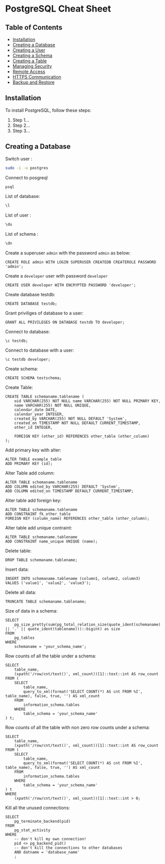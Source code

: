 # PostgreSQL Cheat Sheet

## Table of Contents

- [Installation](#installation)
- [Creating a Database](#creating-a-database)
- [Creating a User](#creating-a-user)
- [Creating a Schema](#creating-a-schema)
- [Creating a Table](#creating-a-table)
- [Managing Security](#managing-security)
- [Remote Access](#remote-access)
- [HTTPS Communication](#https-communication)
- [Backup and Restore](#backup-and-restore)

## Installation

To install PostgreSQL, follow these steps:

1. Step 1...
2. Step 2...
3. Step 3...

## Creating a Database

Switch user :

```bash
sudo -i -u postgres
```

Connect to posgreql

```bash
psql
```

List of database:

```bash
\l
```

List of user :

```bash
\du
```


List of schema :

```bash
\dn
```

Create a superuser `admin` with the password `admin` as below:

```postgresql
CREATE ROLE admin WITH LOGIN SUPERUSER CREATEDB CREATEROLE PASSWORD 'admin';
```

Create a `developer` user with password `developer`

```postgresql
CREATE USER developer WITH ENCRYPTED PASSWORD 'developer';
```

Create database testdb:

```postgresql
CREATE DATABASE testdb;
```

Grant priviliges of database to a user:

```postgresql
GRANT ALL PRIVILEGES ON DATABASE testdb TO developer;
```

Connect to database:

```postgresql
\c testdb;
```

Connect to database with a user:

```postgresql
\c testdb developer;
```

Create schema:

```postgresql
CREATE SCHEMA testschema;
```

Create Table:

```postgresql
CREATE TABLE schemaname.tablename (
    oid VARCHAR(255) NOT NULL name VARCHAR(255) NOT NULL PRIMARY KEY,
    name VARCHAR(255) NOT NULL UNIQUE,
    calendar_date DATE,
    calendar_year INTEGER,
    created_by VARCHAR(255) NOT NULL DEFAULT 'System',
    created_on TIMESTAMP NOT NULL DEFAULT CURRENT_TIMESTAMP,
    other_id INTEGER,
    
    FOREIGN KEY (other_id) REFERENCES other_table (other_column)
);
```

Add primary key with alter:

```postgresql
ALTER TABLE example_table
ADD PRIMARY KEY (id);
```

Alter Table add column:

```postgresql
ALTER TABLE schemaname.tablename
ADD COLUMN edited_by VARCHAR(255) DEFAULT 'System',
ADD COLUMN edited_on TIMESTAMP DEFAULT CURRENT_TIMESTAMP;
```

Alter table add foreign key:

```postgresql
ALTER TABLE schemaname.tablename
ADD CONSTRAINT fk_other_table
FOREIGN KEY (column_name) REFERENCES other_table (other_column);
```

Alter table add unique contraint:

```postgresql
ALTER TABLE schemaname.tablename
ADD CONSTRAINT name_unique UNIQUE (name);
```

Delete table:

```postgresql
DROP TABLE schemaname.tablename;
```

Insert data:

```postgresql
INSERT INTO schemaname.tablename (column1, column2, column3)
VALUES ('value1', 'value2', 'value3');
```

Delete all data:

```postgresql
TRUNCATE TABLE schemaname.tablename;
```

Size of data in a schema:

```postgresql
SELECT 
    pg_size_pretty(sum(pg_total_relation_size(quote_ident(schemaname) || '.' || quote_ident(tablename)))::bigint) as size
FROM 
    pg_tables
WHERE 
    schemaname = 'your_schema_name';
```

Row counts of all the table under a schema:

```postgresql
SELECT 
    table_name, 
    (xpath('/row/cnt/text()', xml_count))[1]::text::int AS row_count
FROM (
    SELECT 
        table_name, 
        query_to_xml(format('SELECT COUNT(*) AS cnt FROM %I', table_name), false, true, '') AS xml_count
    FROM 
        information_schema.tables
    WHERE 
        table_schema = 'your_schema_name'
) t;
```

Row counts of all the table with non zero row counts under a schema:

```postgresql
SELECT 
    table_name, 
    (xpath('/row/cnt/text()', xml_count))[1]::text::int AS row_count
FROM (
    SELECT 
        table_name, 
        query_to_xml(format('SELECT COUNT(*) AS cnt FROM %I', table_name), false, true, '') AS xml_count
    FROM 
        information_schema.tables
    WHERE 
        table_schema = 'your_schema_name'
) t
WHERE 
    (xpath('/row/cnt/text()', xml_count))[1]::text::int > 0;
```

Kill all the unused connections:

```postgresql
SELECT 
    pg_terminate_backend(pid) 
FROM 
    pg_stat_activity 
WHERE 
    -- don't kill my own connection!
    pid <> pg_backend_pid()
    -- don't kill the connections to other databases
    AND datname = 'database_name'
    ;
```
